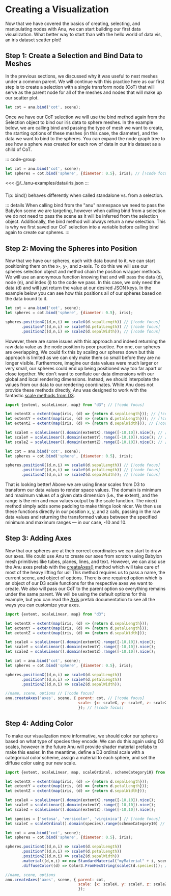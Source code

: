 <script setup>
  import multiView from "../vue_components/multiView.vue"
  //import inlineView from "../vue_components/inlineView.vue"
</script>

<multiView>

# Creating a Visualization

Now that we have covered the basics of creating, selecting, and manipulating nodes with Anu, we can start building our first data visualization. What better way to start than with the hello world of data vis, an iris dataset scatter plot!

## Step 1: Create a Selection and Bind Data to Meshes

In the previous sections, we discussed why it was useful to nest meshes under a common parent. We will continue with this practice here as our first step is to create a selection with a single transform node (CoT) that will serve as the parent node for all of the meshes and nodes that will make up our scatter plot.

```js
let cot = anu.bind('cot', scene);
```

Once we have our CoT selection we will use the bind method again from the Selection object to bind our iris data to sphere meshes.
In the example below, we are calling bind and passing the type of mesh we want to create, the starting options of these meshes (in this case, the diameter), and the data we want to bind to the spheres.
You can expand the node graph tree to see how a sphere was created for each row of data in our iris dataset as a child of CoT.


::: code-group
```js
let cot = anu.bind('cot', scene);
let spheres = cot.bind('sphere', {diameter: 0.5}, iris); // [!code focus]
```

<<< @/../anu-examples/data/iris.json
:::


<inlineView scene="step1" :inspector="true" />


<div class="tip custom-block" style="padding-top: 8px">
Tip: bind() behaves differently when called standalone vs. from a selection.

::: details
When calling bind from the "anu" namespace we need to pass the Babylon scene we are targeting, however when calling bind from a selection we do not need to pass the scene as it will be inferred from the selection object. Additionally, the bind method will always return a new selection. This is why we first saved our CoT selection into a variable before calling bind again to create our spheres.
:::

</div>

## Step 2: Moving the Spheres into Position

Now that we have our spheres, each with data bound to it, we can start positioning them on the x-, y-, and z-axis. To do this we will use our spheres selection object and method chain the position wrapper methods. We will use an anonymous function knowing that and will pass the data (d), node (n), and index (i) to the code we pass. In this case, we only need the data (d) and will just return the value at our desired JSON keys. In the example below you can see how this positions all of our spheres based on the data bound to it.

```js
let cot = anu.bind('cot', scene);
let spheres = cot.bind('sphere', {diameter: 0.5}, iris);

spheres.positionX((d,n,i) => scaleX(d.sepalLength)) // [!code focus]
       .positionY((d,n,i) => scaleY(d.petalLength)) // [!code focus]
       .positionZ((d,n,i) => scaleZ(d.sepalWidth)); // [!code focus]
```


<inlineView scene="step2" />

However, there are some issues with this approach and indeed returning the raw data value as the node position is poor practice. For one, our spheres are overlapping, We could fix this by scaling our spheres down but this approach is limited as we can only make them so small before they are no longer visible. Furthermore, imagine our data values were much larger or very small, our spheres could end up being positioned way too far apart or close together. We don't want to conflate our data dimensions with our global and local rendering dimensions. Instead, we should interpolate the values from our data to our rendering coordinates. While Anu does not provide these methods directly, Anu was designed to work with the fantastic [scale methods from D3](https://d3js.org/d3-scale).

```js
import {extent, scaleLinear, map} from "d3"; // [!code focus]

let extentX = extent(map(iris, (d) => {return d.sepalLength})); // [!code focus]
let extentY = extent(map(iris, (d) => {return d.petalLength})); // [!code focus]
let extentZ = extent(map(iris, (d) => {return d.sepalWidth})); // [!code focus]

let scaleX = scaleLinear().domain(extentX).range([-10,10]).nice(); // [!code focus]
let scaleY = scaleLinear().domain(extentY).range([-10,10]).nice(); // [!code focus]
let scaleZ = scaleLinear().domain(extentZ).range([-10,10]).nice(); // [!code focus]

let cot = anu.bind('cot', scene);
let spheres = cot.bind('sphere', {diameter: 0.5}, iris);

spheres.positionX((d,n,i) => scaleX(d.sepalLength)) // [!code focus]
       .positionY((d,n,i) => scaleY(d.petalLength)) // [!code focus]
       .positionZ((d,n,i) => scaleZ(d.sepalWidth)); // [!code focus]
```

<inlineView scene="step3" />

That is looking better! Above we are using linear scales from D3 to transform our data values to render space values. The domain is minimum and maximum values of a given data dimension (i.e., the extent), and the range is the min and max values output by the scale function. The nice() method simply adds some padding to make things look nicer. We then use these functions directly in our position x, y, and z calls, passing in the raw data values and returning the transformed values between the specified minimum and maximum ranges — in our case, -10 and 10.

## Step 3: Adding Axes

Now that our spheres are at their correct coordinates we can start to draw our axes. We could use Anu to create our axes from scratch using Babylon mesh primitives like tubes, planes, lines, and text. However, we can also use the Anu axes prefab with the [createAxes()](../api/modules.md#createaxes) method which will take care of most of the heavy lifting for us! This method requires us to pass a name, the current scene, and object of options. There is one required option which is an object of our D3 scale functions for the respective axes we want to create. We also will pass our CoT to the parent option so everything remains under the same parent. We will be using the default options for this example, but you can read the [Axis](../api/classes/Axis.md) prefab documentation to see all the ways you can customize your axes.

```js
import {extent, scaleLinear, map} from "d3";

let extentX = extent(map(iris, (d) => {return d.sepalLength}));
let extentY = extent(map(iris, (d) => {return d.petalLength}));
let extentZ = extent(map(iris, (d) => {return d.sepalWidth}));

let scaleX = scaleLinear().domain(extentX).range([-10,10]).nice();
let scaleY = scaleLinear().domain(extentY).range([-10,10]).nice();
let scaleZ = scaleLinear().domain(extentZ).range([-10,10]).nice();

let cot = anu.bind('cot', scene);
let spheres = cot.bind('sphere', {diameter: 0.5}, iris);

spheres.positionX((d,n,i) => scaleX(d.sepalLength))
       .positionY((d,n,i) => scaleY(d.petalLength))
       .positionZ((d,n,i) => scaleZ(d.sepalWidth));

//name, scene, options // [!code focus]
anu.createAxes('axes', scene, { parent: cot, // [!code focus]
                                scale: {x: scaleX, y: scaleY, z: scaleZ} // [!code focus]
                                }); // [!code focus]
```

<inlineView scene="step5" />

## Step 4: Adding Color

To make our visualization more informative, we should color our spheres based on what type of species they encode. We can do this again using D3 scales, however in the future Anu will provide shader material prefabs to make this easier. In the meantime, define a D3 ordinal scale with a categorical color scheme, assign a material to each sphere, and set the diffuse color using our new scale.

```js
import {extent, scaleLinear, map, scaleOrdinal, schemeCategory10} from "d3"; // [!code focus]

let extentX = extent(map(iris, (d) => {return d.sepalLength}));
let extentY = extent(map(iris, (d) => {return d.petalLength}));
let extentZ = extent(map(iris, (d) => {return d.sepalWidth}));

let scaleX = scaleLinear().domain(extentX).range([-10,10]).nice();
let scaleY = scaleLinear().domain(extentY).range([-10,10]).nice();
let scaleZ = scaleLinear().domain(extentZ).range([-10,10]).nice();

let species = ['setosa', 'versicolor', 'virginica'] // [!code focus]
let scaleC = scaleOrdinal().domain(species).range(schemeCategory10) // [!code focus]

let cot = anu.bind('cot', scene);
let spheres = cot.bind('sphere', {diameter: 0.5}, iris);

spheres.positionX((d,n,i) => scaleX(d.sepalLength))
       .positionY((d,n,i) => scaleY(d.petalLength))
       .positionZ((d,n,i) => scaleZ(d.sepalWidth))
       .material((d,n,i) => new StandardMaterial("myMaterial" + i, scene)) // [!code focus]
       .diffuseColor((d) => Color3.FromHexString(scaleC(d.species))); // [!code focus]

//name, scene, options
anu.createAxes('axes', scene, { parent: cot,
                                scale: {x: scaleX, y: scaleY, z: scaleZ}
                                });
```

<inlineView scene="step6" />


</multiView>


